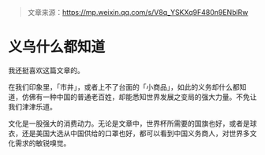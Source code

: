 > 文章来源：https://mp.weixin.qq.com/s/V8q_YSKXq9F480n9ENblRw

# 义乌什么都知道

我还挺喜欢这篇文章的。

在我们印象里，「市井」，或者上不了台面的「小商品」，如此的义务却什么都知道，仿佛有一种中国的普通老百姓，却能悉知世界发展之变局的强大力量。不免让我们津津乐道。

文化是一股强大的消费动力。无论是文章中，世界杯所需要的国旗也好，或者是球衣，还是美国大选从中国供给的口罩也好，都可以看到中国义务商人，对世界多文化需求的敏锐嗅觉。

